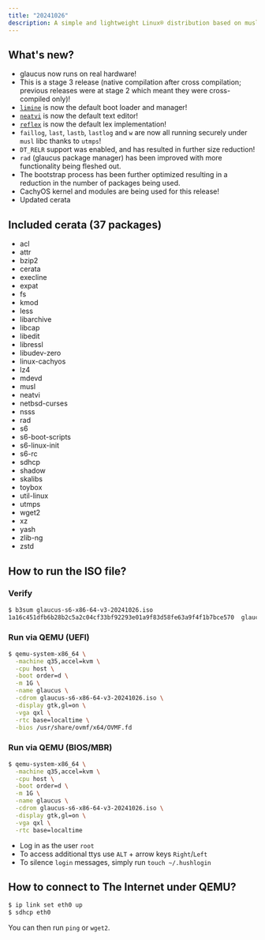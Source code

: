 ```yaml
---
title: "20241026"
description: A simple and lightweight Linux® distribution based on musl libc and toybox
---
```


## What's new?
- glaucus now runs on real hardware!
- This is a stage 3 release (native compilation after cross compilation; previous releases were at stage 2 which meant they were cross-compiled only)!
- [`limine`](https://limine-bootloader.org/) is now the default boot loader and manager!
- [`neatvi`](https://github.com/aligrudi/neatvi) is now the default text editor!
- [`reflex`](https://invisible-island.net/reflex/) is now the default lex implementation!
- `faillog`, `last`, `lastb`, `lastlog` and `w` are now all running securely under `musl` libc thanks to `utmps`!
- `DT_RELR` support was enabled, and has resulted in further size reduction!
- `rad` (glaucus package manager) has been improved with more functionality being fleshed out.
- The bootstrap process has been further optimized resulting in a reduction in the number of packages being used.
- CachyOS kernel and modules are being used for this release!
- Updated cerata

## Included cerata (37 packages)
- acl
- attr
- bzip2
- cerata
- execline
- expat
- fs
- kmod
- less
- libarchive
- libcap
- libedit
- libressl
- libudev-zero
- linux-cachyos
- lz4
- mdevd
- musl
- neatvi
- netbsd-curses
- nsss
- rad
- s6
- s6-boot-scripts
- s6-linux-init
- s6-rc
- sdhcp
- shadow
- skalibs
- toybox
- util-linux
- utmps
- wget2
- xz
- yash
- zlib-ng
- zstd

## How to run the ISO file?
### Verify
```sh
$ b3sum glaucus-s6-x86-64-v3-20241026.iso
1a16c451dfb6b28b2c5a2c04cf33bf92293e01a9f83d58fe63a9f4f1b7bce570  glaucus-s6-x86-64-v3-20241026.iso
```
### Run via QEMU (UEFI)
```sh
$ qemu-system-x86_64 \
  -machine q35,accel=kvm \
  -cpu host \
  -boot order=d \
  -m 1G \
  -name glaucus \
  -cdrom glaucus-s6-x86-64-v3-20241026.iso \
  -display gtk,gl=on \
  -vga qxl \
  -rtc base=localtime \
  -bios /usr/share/ovmf/x64/OVMF.fd
```
### Run via QEMU (BIOS/MBR)
```sh
$ qemu-system-x86_64 \
  -machine q35,accel=kvm \
  -cpu host \
  -boot order=d \
  -m 1G \
  -name glaucus \
  -cdrom glaucus-s6-x86-64-v3-20241026.iso \
  -display gtk,gl=on \
  -vga qxl \
  -rtc base=localtime
```

- Log in as the user `root`
- To access additional ttys use `ALT` + arrow keys `Right`/`Left`
- To silence `login` messages, simply run `touch ~/.hushlogin`

## How to connect to The Internet under QEMU?
```sh
$ ip link set eth0 up
$ sdhcp eth0
```

You can then run `ping` or `wget2`.
